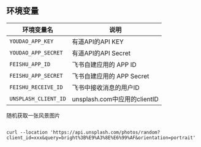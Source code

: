 ## 环境变量



|环境变量名 | 说明|
|---|---|
|`YOUDAO_APP_KEY` | 有道API的API KEY |
|`YOUDAO_APP_SECRET`| 有道API的API Secret |
|`FEISHU_APP_ID`| 飞书自建应用的 APP ID | 
|`FEISHU_APP_SECRET`| 飞书自建应用的 APP Secret |
|`FEISHU_RECEIVE_ID`| 飞书中接收消息的用户ID |
|`UNSPLASH_CLIENT_ID`| unsplash.com中应用的clientID |



随机获取一张风景图片
```shell

curl --location 'https://api.unsplash.com/photos/random?client_id=xxx&query=bright%3B%E9%A3%8E%E6%99%AF&orientation=portrait'
```